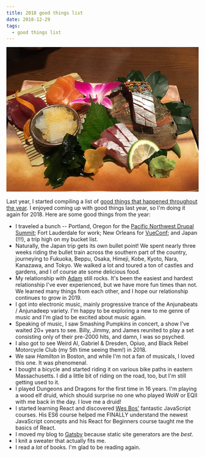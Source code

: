 ```yaml
---
title: 2018 good things list
date: 2018-12-29
tags:
  - good things list
---
```


![A beautifully arranged plate of sushi from Japan.](./images/japan-sushi.jpg 'I ate sushi in Japan this year. Naturally, it was fantastic.')

Last year, I started compiling a list of [good things that happened throughout the year](/2017-good-things-list). I enjoyed coming up with good things last year, so I'm doing it again for 2018. Here are some good things from the year:

- I traveled a bunch -- Portland, Oregon for the [Pacific Northwest Drupal Summit](https://pnwdrupalsummit.org/); Fort Lauderdale for work; New Orleans for [VueConf](http://vueconf.us/); and Japan (!!!), a trip high on my bucket list.
- Naturally, the Japan trip gets its own bullet point! We spent nearly three weeks riding the bullet train across the southern part of the country, journeying to Fukuoka, Beppu, Osaka, Himeji, Kobe, Kyoto, Nara, Kanazawa, and Tokyo. We walked a lot and toured a ton of castles and gardens, and I of course ate some delicious food.
- My relationship with [Adam](https://phenaproxima.net) still rocks. It's been the easiest and hardest relationship I've ever experienced, but we have more fun times than not. We learned many things from each other, and I hope our relationship continues to grow in 2019.
- I got into electronic music, mainly progressive trance of the Anjunabeats / Anjunadeep variety. I'm happy to be exploring a new to me genre of music and I'm glad to be excited about music again.
- Speaking of music, I saw Smashing Pumpkins in concert, a show I've waited 20+ years to see. Billy, Jimmy, and James reunited to play a set consisting only of their pre-2000 hits, and damn, I was so psyched.
- I also got to see Weird Al, Gabriel &amp; Dresden, Opiuo, and Black Rebel Motorcycle Club (my 5th time seeing them!) in 2018.
- We saw _Hamilton_ in Boston, and while I'm not a fan of musicals, I loved this one. It was phenomenal.
- I bought a bicycle and started riding it on various bike paths in eastern Massachusetts. I did a little bit of riding on the road, too, but I'm still getting used to it.
- I played Dungeons and Dragons for the first time in 16 years. I'm playing a wood elf druid, which should surprise no one who played WoW or EQII with me back in the day. I love me a druid!
- I started learning React and discovered [Wes Bos'](https://wesbos.com) fantastic JavaScript courses. His ES6 course helped me FINALLY understand the newest JavaScript concepts and his React for Beginners course taught me the basics of React.
- I moved my blog to [Gatsby](https://gatsbyjs.org) because static site generators are the _best_.
- I knit a sweater that actually fits me.
- I read a _lot_ of books. I'm glad to be reading again.
